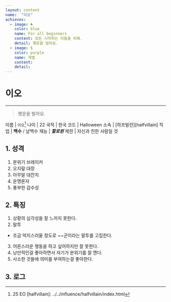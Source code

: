 ```yaml
---
layout: content
name:  "이오"
achieves:
  - image: ♣
    color: blue
    name: For all beginners
    content: 모든 시작하는 이들을 위해.
    detail: 행운을 빌어요.
  - image: $
    color: purple
    name: 재벌
    content:
    detail:
---
```

# 이오
---
>  행운을 빌어요.

이름 | `이오`[^name]
나이 | 22
국적 | 한국
코드 | Halloween
소속 | [하프빌런][halfvillain]
직업 | **백수** / 날백수
재능 | ***할로윈***
제한 | 자신과 친한 사람일 것

## 1. 성격

1. 분위기 브레이커
2. 오지랖 대장
3. 아무말 대잔치
4. 운명론자
5. 풍부한 감수성

## 2. 특징

1. 상황의 심각성을 잘 느끼지 못한다.
2. 말투
  - 조금 억지스러울 정도로 \~\~군이라는 말투를 고집한다.
3. 어른스러운 행동을 하고 싶어하지만 잘 못한다.
4. 낭만적인걸 좋아하면서 자기가 분위기를 잘 깬다.
5. 사소한 것들에 의미를 부여하는걸 좋아한다.


## 3. 로그

[^name]: 25 EO
[halfvillain]: ../../influence/halfvillain/index.html
